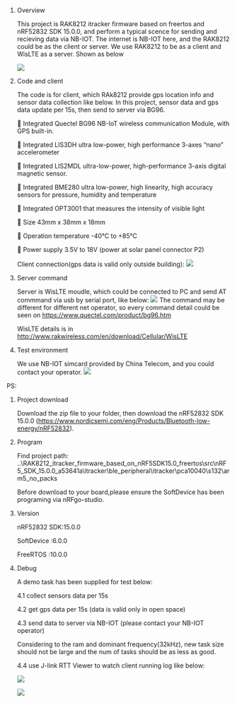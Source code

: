 1. Overview

   This project is RAK8212 itracker firmware based on freertos and nRF52832 SDK 15.0.0, and perform a typical scence for sending and recieving data via NB-IOT. The internet is NB-IOT here, and the RAK8212 could be as the client or server. We use RAK8212 to be as a client and WisLTE as a server. Shown as below 
   
   
   ![](https://github.com/RAKWireless/RAK8212_itracker_firmware_based_on_nRF5SDK15.0_freertos/blob/master/20180827115712.png)
    

    
2. Code and client

    The code is for client, which RAk8212 provide gps location info and sensor data collection like below. In this project, sensor data and gps data update per 15s, then send to server via BG96.
    

    Integrated Quectel BG96 NB-IoT wireless communication Module, with GPS built-in.

    Integrated LIS3DH ultra low-power, high performance 3-axes “nano” accelerometer

    Integrated LIS2MDL ultra-low-power, high-performance 3-axis digital magnetic sensor.

    Integrated BME280 ultra low-power, high linearity, high accuracy sensors for pressure, humidity and temperature

    Integrated OPT3001 that measures the intensity of visible light
   
    Size 43mm x 38mm x 18mm

    Operation temperature -40°C to +85°C

    Power supply 3.5V to 18V (power at solar panel connector P2)

    
   Client connection(gps data is valid only outside building): 
    ![](https://github.com/RAKWireless/RAK8212_itracker_firmware_based_on_nRF5SDK15.0_freertos/blob/master/20180827102432.jpg)

3. Server command 

    Server is WisLTE moudle, which could be connected to PC and send AT commmand via usb by serial port, like below:
    ![](https://github.com/RAKWireless/RAK8212_itracker_firmware_based_on_nRF5SDK15.0_freertos/blob/master/20180827102445.jpg)
    The command may be different for different net operator, so every command detail could be seen on https://www.quectel.com/product/bg96.htm 
    
    WisLTE details is in http://www.rakwireless.com/en/download/Cellular/WisLTE
    
4. Test environment 

    We use NB-IOT simcard provided by China Telecom, and you could contact your operator.
    ![](https://github.com/RAKWireless/RAK8212_itracker_firmware_based_on_nRF5SDK15.0_freertos/blob/master/20180827102455.jpg)


PS:

1. Project download

   Download the zip file to your folder, then download the nRF52832 SDK 15.0.0 (https://www.nordicsemi.com/eng/Products/Bluetooth-low-energy/nRF52832).
   
2. Program

   Find project path:
   ..\RAK8212_itracker_firmware_based_on_nRF5SDK15.0_freertos\src\nRF5_SDK_15.0.0_a53641a\itracker\ble_peripheral\itracker\pca10040\s132\arm5_no_packs
   
   
   Before download to your board,please ensure the SoftDevice has been programing via nRFgo-studio.
   
3. Version

   nRF52832 SDK:15.0.0
   
   SoftDevice  :6.0.0
   
   FreeRTOS    :10.0.0
   
4. Debug

   A demo task has been supplied for test below:
   
   4.1 collect sensors data per 15s    
   
   4.2 get gps data per 15s (data is valid only in open space)
   
   4.3 send data to server via NB-IOT (please contact your NB-IOT operator)
   
   Considering to the ram and dominant frequency(32kHz), new task size should not be large and the num of tasks should be as less as good.
   
   4.4 use J-link RTT Viewer to watch client running log like below:
   
   ![](https://github.com/RAKWireless/RAK8212_itracker_firmware_based_on_nRF5SDK15.0_freertos/blob/master/20180827122232.png)
 
 
   ![](https://github.com/RAKWireless/RAK8212_itracker_firmware_based_on_nRF5SDK15.0_freertos/blob/master/20180827122253.jpg)
   



